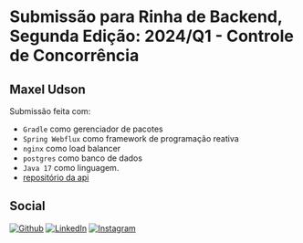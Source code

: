 # Submissão para Rinha de Backend, Segunda Edição: 2024/Q1 - Controle de Concorrência

## Maxel Udson

Submissão feita com:

- `Gradle` como gerenciador de pacotes
- `Spring Webflux` como framework de programação reativa
- `nginx` como load balancer
- `postgres` como banco de dados
- `Java 17` como linguagem.
- [repositório da api](https://github.com/Maxel-Uds/concurrence-control)

## Social

[![Github](https://img.shields.io/badge/GitHub-181717.svg?style=for-the-badge&logo=GitHub&logoColor=white)](https://github.com/Maxel-Uds)
[![LinkedIn](https://img.shields.io/badge/LinkedIn-0A66C2.svg?style=for-the-badge&logo=LinkedIn&logoColor=white)](https://www.linkedin.com/in/maxel-udson-b7b65b203/)
[![Instagram](https://img.shields.io/badge/Twitter-a618de.svg?style=for-the-badge&logoColor=white&logo=twitter)](https://twitter.com/DevMaxqueico)